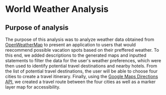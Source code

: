 # World Weather Analysis

## Purpose of analysis
The purpose of this analysis was to analyze weather data obtained from [OpenWeatherMap](https://openweathermap.org/api) to present an application to users that would reecommend possible vacation spots based on their preffered weather. To this end, we added descriptions to the generated maps and inputted statements to filter the data for the user's weather preferences, which were then used to identify potential travel destinations and nearby hotels. From the list of potential travel destinations, the user will be able to choose four cities to create a travel itinerary. Finally, using the [Google Maps Directions API](https://mapsplatform.google.com/), we created a travel route between the four cities as well as a marker layer map for accessibility. 

